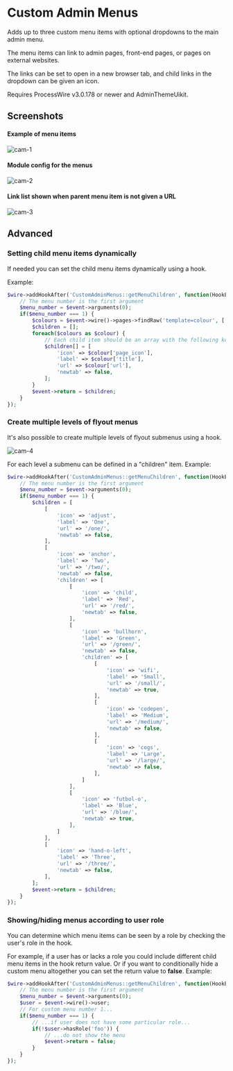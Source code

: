 # Custom Admin Menus

Adds up to three custom menu items with optional dropdowns to the main admin menu.

The menu items can link to admin pages, front-end pages, or pages on external websites.

The links can be set to open in a new browser tab, and child links in the dropdown can be given an icon.

Requires ProcessWire v3.0.178 or newer and AdminThemeUikit.

## Screenshots

#### Example of menu items

![cam-1](https://user-images.githubusercontent.com/1538852/132316015-e8d46355-c67c-4c88-912b-6284e7e7b1dd.png)

#### Module config for the menus

![cam-2](https://user-images.githubusercontent.com/1538852/132323138-29d675ef-9f1a-4f23-a482-25a075505a4a.png)

#### Link list shown when parent menu item is not given a URL

![cam-3](https://user-images.githubusercontent.com/1538852/132315999-f1ed6afb-863c-43f5-83f6-77b9a80223ab.png)

## Advanced

### Setting child menu items dynamically

If needed you can set the child menu items dynamically using a hook.

Example:
```php
$wire->addHookAfter('CustomAdminMenus::getMenuChildren', function(HookEvent $event) {
    // The menu number is the first argument
    $menu_number = $event->arguments(0);
    if($menu_number === 1) {
        $colours = $event->wire()->pages->findRaw('template=colour', ['title', 'url', 'page_icon']);
        $children = [];
        foreach($colours as $colour) {
            // Each child item should be an array with the following keys
            $children[] = [
                'icon' => $colour['page_icon'],
                'label' => $colour['title'],
                'url' => $colour['url'],
                'newtab' => false,
            ];
        }
        $event->return = $children;
    }
});
```

### Create multiple levels of flyout menus

It's also possible to create multiple levels of flyout submenus using a hook. 

![cam-4](https://user-images.githubusercontent.com/1538852/132603335-c531d819-4f01-4e28-8900-45956a856dc1.png)

For each level a submenu can be defined in a "children" item. Example:
```php
$wire->addHookAfter('CustomAdminMenus::getMenuChildren', function(HookEvent $event) {
    // The menu number is the first argument
    $menu_number = $event->arguments(0);
    if($menu_number === 1) {
        $children = [
            [
                'icon' => 'adjust',
                'label' => 'One',
                'url' => '/one/',
                'newtab' => false,
            ],
            [
                'icon' => 'anchor',
                'label' => 'Two',
                'url' => '/two/',
                'newtab' => false,
                'children' => [
                    [
                        'icon' => 'child',
                        'label' => 'Red',
                        'url' => '/red/',
                        'newtab' => false,
                    ],
                    [
                        'icon' => 'bullhorn',
                        'label' => 'Green',
                        'url' => '/green/',
                        'newtab' => false,
                        'children' => [
                            [
                                'icon' => 'wifi',
                                'label' => 'Small',
                                'url' => '/small/',
                                'newtab' => true,
                            ],
                            [
                                'icon' => 'codepen',
                                'label' => 'Medium',
                                'url' => '/medium/',
                                'newtab' => false,
                            ],
                            [
                                'icon' => 'cogs',
                                'label' => 'Large',
                                'url' => '/large/',
                                'newtab' => false,
                            ],
                        ]
                    ],
                    [
                        'icon' => 'futbol-o',
                        'label' => 'Blue',
                        'url' => '/blue/',
                        'newtab' => true,
                    ],
                ]
            ],
            [
                'icon' => 'hand-o-left',
                'label' => 'Three',
                'url' => '/three/',
                'newtab' => false,
            ],
        ];
        $event->return = $children;
    }
});
```

### Showing/hiding menus according to user role

You can determine which menu items can be seen by a role by checking the user's role in the hook.

For example, if a user has or lacks a role you could include different child menu items in the hook return value. Or if you want to conditionally hide a custom menu altogether you can set the return value to **false**. Example:

```php
$wire->addHookAfter('CustomAdminMenus::getMenuChildren', function(HookEvent $event) {
    // The menu number is the first argument
    $menu_number = $event->arguments(0);
    $user = $event->wire()->user;
    // For custom menu number 1...
    if($menu_number === 1) {
        // ...if user does not have some particular role...
        if(!$user->hasRole('foo')) {
            // ...do not show the menu
            $event->return = false;
        }
    }
});
```
